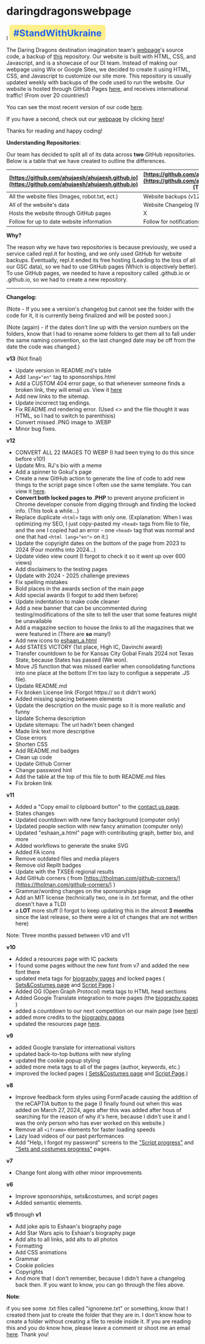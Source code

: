 # daringdragonswebpage

I [![Stand With Ukraine](https://raw.githubusercontent.com/vshymanskyy/StandWithUkraine/main/badges/StandWithUkraine.svg)](https://stand-with-ukraine.pp.ua)

The Daring Dragons destination imagination team's [webpage](https://ahujaesh.github.io)'s source code, a backup of [this](https://github.com/ahujaesh/ahujaesh.github.io) repository. Our website is built with HTML, CSS, and Javascript, and is a showcase of our DI team. Instead of making our webpage using Wix or Google Sites, we decided to create it using HTML, CSS, and Javascript to customize our site more. This repository is usually updated weekly with backups of the code used to run the website. Our website is hosted through GitHub Pages [here](https://github.com/ahujaesh/ahujaesh.github.io), and receives international traffic! (From over 20 countries!)

You can see the most recent version of our code [here](https://github.com/ahujaesh/ahujaesh.github.io).

If you have a second, check out our [webpage](https://ahujaesh.github.io) by clicking [here](https://ahujaesh.github.io)!

Thanks for reading and happy coding!

**Understanding Repositories**:


Our team has decided to split all of its data across **two** GitHub repositories. Below is a table that we have created to outline the differences.

[https://github.com/ahujaesh/ahujaesh.github.io](https://github.com/ahujaesh/ahujaesh.github.io)| [https://github.com/ahujaesh/daringdragonswebpage](https://github.com/ahujaesh/daringdragonswebpage)  (This repository)
---|---
All the website files (Images, robot.txt, ect.) | Website backups (v12 - v1)
All of the website's data | Website Changelog (What we changed in each version)
Hosts the website through GitHub pages | X
Follow for up to date website information | Follow for notifications on website releases

**Why?**

The reason why we have two repositories is because previously, we used a service called repl.it for hosting, and we only used GitHub for website backups. Eventually, repl.it ended its free hosting (Leading to the loss of all our GSC data), so we had to use GitHub pages (Which is objectively better). To use GitHub pages, we needed to have a repository called <username>.github.io or <orginisation>.github.io, so we had to create a new repository.

---
**Changelog:** 

(Note - If you see a version's changelog but cannot see the folder with the code for it, it is currently being finalized and will be posted soon.)

(Note (again) -  if the dates don't line up with the version numbers on the folders, know that I had to rename some folders to get them all to fall under the same naming convention, so the last changed date may be off from the date the code was changed.)



**v13** (Not final)
 - Update version in README.md's table
 - Add ```lang="en"``` tag to sponsorships.html
 - Add a CUSTOM 404 error page, so that whenever someone finds a broken link, they will email us. View it [here](https://github.com/ahujaesh/ahujaesh.github.io/blob/main/404.html)
 - Add new links to the sitemap.
 - Update incorrect tag endings.
 - Fix README.md rendering error. (Used <> and the file thought it was HTML, so I had to switch to parenthisis)
 - Convert missed .PNG image to .WEBP
 - Minor bug fixes.

**v12**
- CONVERT ALL 22 IMAGES TO WEBP (I had been trying to do this since before v10!)
- Update Mrs. RJ's bio with a meme
- Add a spinner to Gokul's page
- Create a new GitHub action to generate the line of code to add new things to the script page since I often use the same template. You can view it [here](https://github.com/ahujaesh/ahujaesh.github.io/blob/main/.github/workflows/createLine.yml).
- **Convert both locked pages to .PHP** to prevent anyone proficient in Chrome developer console from digging through and finding the locked info. (This took a while...)
- Replace duplicate ```<html>``` tags with only one. (Explanation: When I was optimizing my SEO, I just copy-pasted my ```<head>``` tags from file to file, and the one I copied had an error - one ```<head>``` tag that was normal and one that had ```<html lang="en">``` on it.)
- Update the copyright dates on the bottom of the page from 2023 to 2024 (Four months into 2024...)
- Update video view count (I forgot to check it so it went up over 600 views)
- Add disclaimers to the testing pages
- Update with 2024 - 2025 challenge previews
- Fix spelling mistakes
- Bold places in the awards section of the main page
- Add special awards (I forgot to add them before)
- Update indentation to make code cleaner
- Add a new banner that can be uncommented during testing/modifications of the site to tell the user that some features might be unavailable
- Add a magazine section to house the links to all the magazines that we were featured in (There are **so** many!)
- Add new icons to [eshaan_a.html](https://ahujaesh.github.io/eshaan_a.html)
- Add STATES VICTORY (1st place, High IC, Davinchi award)
- Transfer countdown to be for Kansas City Gobal Finals 2024 not Texas State, because States has passed (We won).
- Move JS function that was missed earlier when consolidating functions into one place at the bottom (I'm too lazy to configue a sepperate .JS file).
- Update README.md
- Fix broken License link (Forgot https:// so it didn't work)
- Added missing spacing between elements
- Update the description on the music page so it is more realistic and funny
- Update Schema description
- Update sitemaps: The url hadn't been changed
- Made link text more descriptive
- Close errors
- Shorten CSS
- Add README.md badges
- Clean up code
- Update Github Corner
- Change password hint
- Add the table at the top of this file to both README.md files
- Fix broken link
   
**v11**
- Added a "Copy email to clipboard button" to the [contact us page](https://ahujaesh.github.io/contact.html).
- States changes
- Updated countdown with new fancy background (computer only)
- Updated people section with new fancy animation (computer only)
- Updated "eshaan_a.html" page with contributing graph, better bio, and more
- Added workflows to generate the snake SVG
- Added FA icons
- Remove outdated files and media players
- Remove old ReplIt badges
- Update with the TXSE6 regional results
- Add GitHub corners ( from [https://tholman.com/github-corners/](https://tholman.com/github-corners/) )
- Grammar/wording changes on the sponsorships page
- Add an MIT license (technically two, one is in .txt format, and the other doesn't have a TLD)
- a **LOT** more stuff (I forgot to keep updating this in the almost **3 months** since the last release, so there were a lot of changes that are not written here)


Note: Three months passed between v10 and v11


**v10** 
- Added a resources page with IC packets
- I found some pages without the new font from v7 and added the new font there
- updated meta tags for [biography pages](https://ahujaesh.github.io/index.html#:~:text=solving%20and%20innovation.-,Our%20Team%20Members,-%2D%20you%20can%20read) and locked pages ( [Sets&Costumes page](https://ahujaesh.github.io/sets&costumes.html) and [Script Page](https://ahujaesh.github.io/script.html).)
- Added OG (Open Graph Protocol) meta tags to HTML head sections
- Added Google Translate integration to more pages (the [biography pages](https://ahujaesh.github.io/index.html#:~:text=solving%20and%20innovation.-,Our%20Team%20Members,-%2D%20you%20can%20read) )
- added a countdown to our next competition on our main page (see [here](https://ahujaesh.github.io/#:~:text=Countdown%20to%20Our%20Next%20Competition!))
- added more credits to the [biography pages](https://ahujaesh.github.io/index.html#:~:text=solving%20and%20innovation.-,Our%20Team%20Members,-%2D%20you%20can%20read)
- updated the resources page [here](https://ahujaesh.github.io/resources.html).


**v9** 
- added Google translate for international visitors
- updated back-to-top buttons with new styling
- updated the cookie popup styling
- added more meta tags to all of the pages (author, keywords, etc.)
- improved the locked pages ( [Sets&Costumes page](https://ahujaesh.github.io/sets&costumes.html) and [Script Page](https://ahujaesh.github.io/script.html).)


**v8**
- Improve feedback form styles using FormFacade causing the addition of the reCAPTIA button to the page (I finally found out when this was added on March 27, 2024, ages after this was added after hous of searching for the reason of why it's here, because I didn't use it and I was the only person who has ever worked on this website.)
- Remove all ```<iframe>``` elements for faster loading speeds
- Lazy load videos of our past performances
- Add "Help, I forgot my password" screens to the ["Script progress"](https://ahujaesh.github.io/script.html) and ["Sets and costumes progress"](https://ahujaesh.github.io/sets&costumes.html) pages.


 **v7**
 - Change font along with other minor improvements
 
 
 **v6**
 - Improve sponsorships, sets&costumes, and script pages
 - Added semantic elements.
 
 
**v5** through **v1**
- Add joke apis to Eshaan's biography page
- Add Star Wars apis to Eshaan's biography page
- Add alts to all links, add alts to all photos
- Formatting
- Add CSS animations
- Grammar
- Cookie policies
- Copyrights
- And more that I don't remember, because I didn't have a changelog back then. If you want to know, you can go through the files above.


 **Note**: 
 
 if you see some .txt files called "ignoreme.txt" or something, know that I created them just to create the folder that they are in. I don't know how to create a folder without creating a file to reside inside it. If you are reading this and you do know how, please leave a comment or shoot me an email [here](https://ahujaesh.github.io/contact.html). Thank you!
